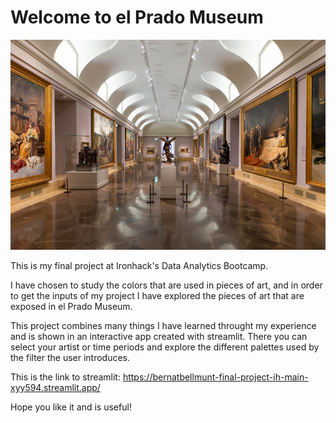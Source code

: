 # Welcome to el Prado Museum

![Alt text](images/prado_gallery.jpeg)

This is my final project at Ironhack's Data Analytics Bootcamp.

I have chosen to study the colors that are used in pieces of art, and in order to get the inputs of my project I have explored the pieces of art that are exposed in el Prado Museum.

This project combines many things I have learned throught my experience and is shown in an interactive app created with streamlit.
There you can select your artist or time periods and explore the different palettes used by the filter the user introduces.

This is the link to streamlit: https://bernatbellmunt-final-project-ih-main-xyy594.streamlit.app/

Hope you like it and is useful!
